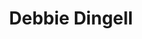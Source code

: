 ---
layout: default
tag: MI
title: Debbie Dingell
image: http://cdn2-b.examiner.com/sites/default/files/styles/image_content_width/hash/3d/24/3d24bbb09ed50824c1beded7c7903cdd.jpg?itok=KDDYjqMX
district: 12
party: Democrat
seat: House
website: http://debbiedingellforcongress.com/
donate: https://secure.actblue.com/contribute/page/sddebbiedingell
---